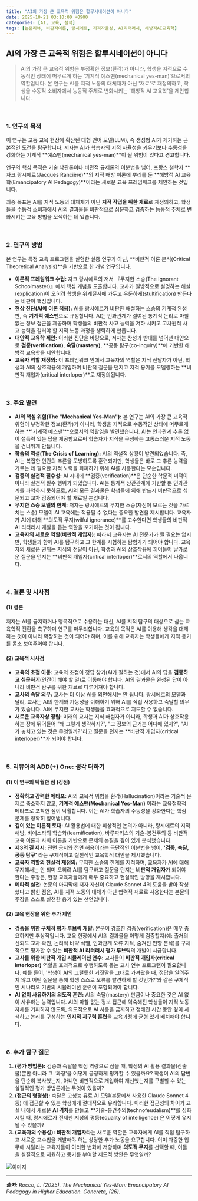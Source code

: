 ```yaml
---
title: "AI의 가장 큰 교육적 위험은 할루시네이션이 아니다"
date: 2025-10-21 03:10:00 +0900
categories: [AI, 교육, 철학]
tags: [논문리뷰, 비판적이론, 랑시에르, 지적자율성, AI리터러시, 해방적AI교육학]
---
```


## AI의 가장 큰 교육적 위험은 할루시네이션이 아니다

> AI의 가장 큰 교육적 위험은 부정확한 정보(환각)가 아니라, 학생을 지적으로 수동적인 상태에 머무르게 하는 '기계적 예스맨(mechanical yes-man)'으로서의 역할입니다. 본 연구는 AI를 지적 노동의 대체재가 아닌 '재료'로 재정의하고, 학생을 수동적 소비자에서 능동적 주체로 변화시키는 '해방적 AI 교육학'을 제안합니다.

<br>

### 1. 연구의 목적

이 연구는 고등 교육 현장에 확산된 대형 언어 모델(LLM), 즉 생성형 AI가 제기하는 근본적인 도전을 탐구합니다. 저자는 AI가 학습자의 지적 자율성을 키우기보다 수동성을 강화하는 기계적 **예스맨(mechanical yes-man)**이 될 위험이 있다고 경고합니다.

연구의 핵심 목적은 기술 낙관론이나 비관적 규제론의 이분법을 넘어, 프랑스 철학자 **자크 랑시에르(Jacques Rancière)**의 지적 해방 이론에 뿌리를 둔 **해방적 AI 교육학(Emancipatory AI Pedagogy)**이라는 새로운 교육 프레임워크를 제안하는 것입니다.

최종 목표는 AI를 지적 노동의 대체재가 아닌 **지적 작업을 위한 재료**로 재정의하고, 학생들을 수동적 소비자에서 AI의 결과물을 비판적으로 심문하고 검증하는 능동적 주체로 변화시키는 교육 방법을 모색하는 데 있습니다.

<br>

### 2. 연구의 방법

본 연구는 특정 교육 프로그램을 실험한 실증 연구가 아닌, **비판적 이론 분석(Critical Theoretical Analysis)**을 기반으로 한 개념 연구입니다.

* **이론적 프레임워크 수립:** 자크 랑시에르의 저서 『무지한 스승(The Ignorant Schoolmaster)』에서 핵심 개념을 도출합니다. 교사가 일방적으로 설명하는 해설(explication)이 오히려 학생을 위계질서에 가두고 우둔하게(stultification) 만든다는 비판이 핵심입니다.
* **현상 진단(AI에 이론 적용):** AI를 랑시에르가 비판한 해설하는 스승의 기계적 완성판, 즉 **기계적 예스맨**으로 규정합니다. AI는 인과관계가 결여된 통계적 논리로 마찰 없는 정보 접근을 제공하며 학생들의 비판적 사고 능력을 저하 시키고 고차원적 사고 능력을 길러야 할 지적 노동 과정을 생략하게 만듭니다.
* **대안적 교육학 제안:** 이러한 진단을 바탕으로, 저자는 찬성과 반대를 넘어선 대안으로 **검증(verification)**, **숙달(mastery)**, **공동 탐구(co-inquiry)**에 기반한 해방적 교육학을 제안합니다.
* **교육자 역할 재정의:** 이 프레임워크 안에서 교육자의 역할은 지식 전달자가 아닌, 학생과 AI의 상호작용에 개입하여 비판적 질문을 던지고 지적 용기를 모델링하는 **비판적 개입자(critical interloper)**로 재정의됩니다.

<br>

### 3. 주요 발견

* **AI의 핵심 위험(The "Mechanical Yes-Man"):** 본 연구는 AI의 가장 큰 교육적 위험이 부정확한 정보(환각)가 아니라, 학생을 지적으로 수동적인 상태에 머무르게 하는 **'기계적 예스맨'**으로서의 역할임을 발견했습니다. AI는 인과관계 추론 없이 설득력 있는 답을 제공함으로써 학습자가 지식을 구성하는 고통스러운 지적 노동을 건너뛰게 만듭니다.
* **학습의 역설(The Crisis of Learning):** AI의 역설적 상황이 발견되었습니다. 즉, AI는 복잡한 인간의 추론을 모방하도록 훈련되지만, 학생들은 바로 그 추론 능력을 기르는 데 필요한 지적 노력을 회피하기 위해 AI를 사용한다는 모순입니다.
* **검증의 실천적 필수성:** AI 시대에 **검증(verification)**은 단순한 학문적 미덕이 아니라 실천적 필수 행위가 되었습니다. AI는 통계적 상관관계에 기반할 뿐 인과관계를 파악하지 못하므로, AI의 모든 결과물은 학생들에 의해 반드시 비판적으로 심문되고 교차 검증되어야 할 재료일 뿐입니다.
* **무지한 스승 모델의 한계:** 저자는 랑시에르의 무지한 스승(자신이 모르는 것을 가르치는 스승) 모델이 AI 교육에는 적용될 수 없다는 중요한 발견을 제시합니다. 교육자가 AI에 대해 **의도적 무지(wilful ignorance)**를 고수한다면 학생들의 비판적 AI 리터러시 개발을 돕는 역할을 포기하는 것이 됩니다.
* **교육자의 새로운 역할(비판적 개입자):** 따라서 교육자는 AI 전문가가 될 필요는 없지만, 학생들과 함께 AI를 탐구하고 그 한계를 시험하는 탐험가가 되어야 합니다. 교육자의 새로운 권위는 지식의 전달이 아닌, 학생과 AI의 상호작용에 끼어들어 날카로운 질문을 던지는 **비판적 개입자(critical interloper)**로서의 역할에서 나옵니다.

<br>

### 4. 결론 및 시사점

#### (1) 결론
저자는 AI를 금지하거나 맹목적으로 수용하는 대신, AI를 지적 탐구의 대상으로 삼는 교육학적 전환을 촉구하며 연구를 마무리합니다. 교육의 목적은 AI를 이용해 생각을 대체하는 것이 아니라 확장하는 것이 되어야 하며, 이를 위해 교육자는 학생들에게 지적 용기를 몸소 보여주어야 합니다.

#### (2) 교육적 시사점
* **교육의 초점 이동:** 교육의 초점이 정답 찾기(AI가 잘하는 것)에서 AI의 답을 **검증하고 심문하기**(인간이 해야 할 일)로 이동해야 합니다. AI의 결과물은 완성된 답이 아니라 비판적 탐구를 위한 재료로 다루어져야 합니다.
* **교사의 숙달 의무:** 교사는 더 이상 AI를 외면해서는 안 됩니다. 랑시에르의 모델과 달리, 교사는 AI의 한계와 가능성을 이해하기 위해 AI를 직접 사용하고 숙달할 의무가 있습니다. AI에 무지한 교사는 학생들을 효과적으로 지도할 수 없습니다.
* **새로운 교육자상 정립:** 미래의 교사는 지식 해설자가 아니라, 학생과 AI가 상호작용하는 장에 뛰어들어 "왜 그렇게 생각하지?", "그 정보의 근거는 어디에 있지?", "AI가 놓치고 있는 것은 무엇일까?"라고 질문을 던지는 **비판적 개입자(critical interloper)**가 되어야 합니다.

<br>

### 5. 리뷰어의 ADD(+) One: 생각 더하기

#### (1) 이 연구의 탁월한 점 (강점)
* **정확하고 강력한 메타포:** AI의 교육적 위험을 환각(Hallucination)이라는 기술적 문제로 축소하지 않고, **기계적 예스맨(Mechanical Yes-Man)** 이라는 교육철학적 메타포로 포착한 점이 탁월합니다. 이는 AI가 학습자의 수동성을 강화한다는 핵심 문제를 정확히 짚어냅니다.
* **깊이 있는 이론적 토대:** AI 활용법에 대한 피상적인 논의가 아니라, 랑시에르의 지적 해방, 비에스타의 학습화(learnification), 바루파키스의 기술-봉건주의 등 비판적 교육 이론과 사회 이론을 기반으로 문제의 본질을 깊이 있게 분석했습니다.
* **제3의 길 제시:** 전면 금지와 전면 허용이라는 극단적인 이분법을 넘어, **'검증, 숙달, 공동 탐구'** 라는 구체적이고 실천적인 교육학적 대안을 제시했습니다.
* **교육자 역할의 현실적 재정의:** 무지한 스승의 한계를 지적하며, 교육자가 AI에 대해 무지해서는 안 되며 오히려 AI를 탐구하고 질문을 던지는 **비판적 개입자**가 되어야 한다는 주장은, 현장 교육자들에게 매우 중요하고 현실적인 방향을 제시합니다.
* **메타적 실천:** 논문의 마지막에 저자 자신이 Claude Sonnet 4의 도움을 받아 작성했다고 밝힌 점은, AI를 지적 노동의 대체가 아닌 협력적 재료로 사용한다는 본문의 주장을 스스로 실천한 용기 있는 선언입니다.

#### (2) 교육 현장을 위한 추가 제언
* **검증을 위한 구체적 평가 루브릭 개발:** 본문이 강조한 검증(verification)은 매우 중요하지만 추상적입니다. 교육 현장에서 AI의 결과물을 어떻게 검증할지(예: 출처의 신뢰도 교차 확인, 논리적 비약 식별, 인과관계 오류 지적, 숨겨진 편향 분석)를 구체적으로 평가할 수 있는 **비판적 AI 리터러시 평가 루브릭**의 개발이 시급합니다.
* **교사를 위한 비판적 개입 시뮬레이션 연수:** 교사들이 **비판적 개입자(critical interloper)** 역할을 효과적으로 수행하도록 돕는 교사 연수 프로그램이 필요합니다. 예를 들어, '학생이 AI의 그럴듯한 거짓말을 그대로 가져왔을 때, 정답을 알려주지 않고 어떤 질문을 통해 학생 스스로 오류를 발견하게 할 것인가?'와 같은 구체적인 시나리오 기반의 시뮬레이션 훈련이 포함되어야 합니다.
* **AI 없이 사유하기의 의도적 훈련:** AI의 숙달(mastery) 만큼이나 중요한 것은 AI 없이 사유하는 능력입니다. AI의 마찰 없는 정보 접근에 익숙해진 학생들이 지적 노동 자체를 기피하지 않도록, 의도적으로 AI 사용을 금지하고 정해진 시간 동안 깊이 사색하고 논리를 구성하는 **인지적 지구력 훈련**을 교육과정에 균형 있게 배치해야 합니다.

<br>

### 6. 추가 탐구 질문

1.  **(평가 방법론):** 검증과 숙달을 핵심 역량으로 삼을 때, 학생의 AI 활용 결과물(산출물)뿐만 아니라 그 '과정'을 어떻게 공정하게 평가할 수 있을까요? 학생이 AI의 답변을 단순히 복사했는지, 아니면 비판적으로 개입하여 개선했는지를 구별할 수 있는 실질적인 평가 방법론에는 무엇이 있을까?
2.  **(접근의 형평성):** 숙달은 고성능 유료 AI 모델(본문에서 사용한 Claude Sonnet 4 등) 에 접근할 수 있는 학생에게 절대적으로 유리합니다. 이러한 접근성의 차이가 교실 내에서 새로운 **AI 격차**를 만들고 **기술-봉건주의(technofeudalism)**를 심화시킬 때, 랑시에르가 전제한 지성의 평등(equality of intelligence) 은 어떻게 유지될 수 있을까?
3.  **(교육자의 수용성):** **비판적 개입자**라는 새로운 역할은 교육자에게 AI를 직접 탐구하고 새로운 교수법을 개발해야 하는 상당한 추가 노동을 요구합니다. 이미 과중한 업무에 시달리는 교육자들이 이러한 변화에 저항하며 **의도적 무지**를 선택할 때, 이들을 실질적으로 지원하고 동기를 부여할 제도적 방안은 무엇일까?

![이미지](/assets/Emancipatory-AI-Pedagogy.png)

---

_**출처:** Rocco, L. (2025). The Mechanical Yes-Man: Emancipatory AI Pedagogy in Higher Education. Concreta, (26)._
